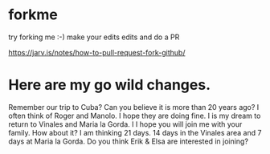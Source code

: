 # forkme

try forking me :-) make your edits edits and do a PR

https://jarv.is/notes/how-to-pull-request-fork-github/

# Here are my go wild changes. 
Remember our trip to Cuba? 
Can you believe it is more than 20 years ago? I often think of Roger and Manolo. 
I hope they are doing fine. I is my dream to return to Vinales and Maria la Gorda. I
I hope you will join me with your family. How about it? I am thinking 21 days. 14 days in the Vinales area and 7 
days at Maria la Gorda. Do you think Erik & Elsa are interested in joining?

